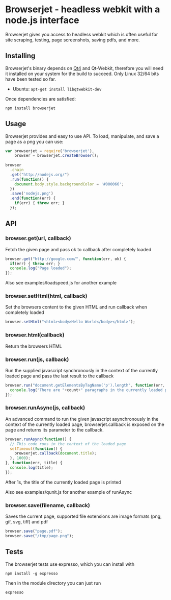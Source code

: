 Browserjet - headless webkit with a node.js interface
================================================================
Browserjet gives you access to headless webkit which is often useful 
for site scraping, testing, page screenshots, saving pdfs, and more.

Installing
--------------------------------------
Browserjet's binary depends on [Qt4](https://www.qt.io/download-open-source/) and Qt-Webkit, therefore you will need it installed on your system for the build to succeed.
Only Linux 32/64 bits have been tested so far.

* Ubuntu: `apt-get install libqtwebkit-dev`

Once dependencies are satisfied:

    npm install browserjet


Usage
--------------------------------------
Browserjet provides and easy to use API.  To load, manipulate, and save a page as a png you can use:

```javascript
var browserjet = require('browserjet'),
    browser = browserjet.createBrowser();
    
browser
  .chain
  .get("http://nodejs.org/")
  .run(function() {
    document.body.style.backgroundColor = '#000066';
  })
  .save('nodejs.png')
  .end(function(err) {
    if(err) { throw err; }
  });
```

API
--------------------------------------
### browser.get(url, callback)
Fetch the given page and pass ok to callback after completely loaded

```javascript
browser.get("http://google.com/", function(err, ok) {
  if(err) { throw err; }
  console.log("Page loaded");
});
```

Also see examples/loadspeed.js for another example

### browser.setHtml(html, callback)
Set the browsers content to the given HTML and run callback when completely loaded

```javascript
browser.setHtml("<html><body>Hello World</body></html>");
```

### browser.html(callback)
Return the browsers HTML

### browser.run(js, callback)
Run the supplied javascript synchronously in the context of the currently loaded page
and pass the last result to the callback

```javascript
browser.run("document.getElementsByTagName('p').length", function(err, count) {
  console.log("There are "+count+" paragraphs in the currently loaded page");
});
```
    
### browser.runAsync(js, callback)
An advanced command to run the given javascript asynchronously in the context of the currently
loaded page, browserjet.callback is exposed on the page and returns its parameter to the callback.

```javascript
browser.runAsync(function() {
  // This code runs in the context of the loaded page
  setTimeout(function() {
    browserjet.callback(document.title);
  }, 1000);
}, function(err, title) {
  console.log(title);
});
```

After 1s, the title of the currently loaded page is printed

Also see examples/qunit.js for another example of runAsync

### browser.save(filename, callback)
Saves the current page, supported file extensions are image formats (png, gif, svg, tiff) and pdf

```javascript
browser.save("page.pdf");
browser.save("/tmp/page.png");
```

Tests
--------------------------------------
The browserjet tests use expresso, which you can install with

    npm install -g expresso

Then in the module directory you can just run

    expresso

       
